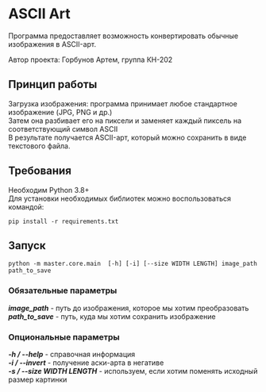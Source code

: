 # ASCII Art
Программа предоставляет возможность конвертировать обычные изображения в ASCII-арт.  
  
Автор проекта: Горбунов Артем, группа КН-202  
  
## Принцип работы  
Загрузка изображения: программа принимает любое стандартное изображение (JPG, PNG и др.)  
Затем она разбивает его на пиксели и заменяет каждый пиксель на соответствующий символ ASCII  
В результате получается ASCII-арт, который можно сохранить в виде текстового файла.  

## Требования 

Необходим Python 3.8+  
Для установки необходимых библиотек можно воспользоваться командой:  

```
pip install -r requirements.txt
```  


## Запуск  
```
python -m master.core.main  [-h] [-i] [--size WIDTH LENGTH] image_path path_to_save
```

### Обязательные параметры  

***image_path*** - путь до изображения, которое мы хотим преобразовать  
***path_to_save*** - путь, куда мы хотим сохранить изображение  

### Опциональные параметры  

***-h / --help*** - справочная информация  
***-i / --invert*** - получение аски-арта в негативе  
***-s / --size WIDTH LENGTH*** - используем, если хотим поменять исходный размер картинки


